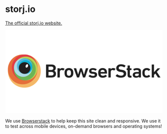 # storj.io

[The official storj.io website.](https://storj.io)

![Browserstack Logo](/static/img/browserstack-logo.png)

We use [Browserstack](http://github.com) to help keep this site clean and responsive. We use it to test across mobile devices, on-demand browsers and operating systems!
